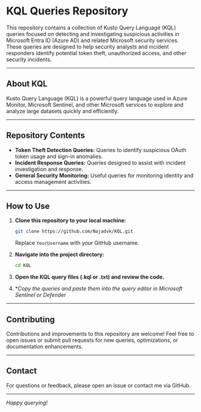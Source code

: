 # KQL Queries Repository

This repository contains a collection of Kusto Query Language (KQL) queries focused on detecting and investigating suspicious activities in Microsoft Entra ID (Azure AD) and related Microsoft security services. These queries are designed to help security analysts and incident responders identify potential token theft, unauthorized access, and other security incidents.

---

## About KQL

Kusto Query Language (KQL) is a powerful query language used in Azure Monitor, Microsoft Sentinel, and other Microsoft services to explore and analyze large datasets quickly and efficiently.

---

## Repository Contents

- **Token Theft Detection Queries:** Queries to identify suspicious OAuth token usage and sign-in anomalies.
- **Incident Response Queries:** Queries designed to assist with incident investigation and response.
- **General Security Monitoring:** Useful queries for monitoring identity and access management activities.

---

## How to Use

1. **Clone this repository to your local machine:**

    ```bash
    git clone https://github.com/Najadvk/KQL.git
    ```

    Replace `YourUsername` with your GitHub username.

2. **Navigate into the project directory:**

    ```bash
    cd KQL
    ```

3. **Open the KQL query files (.kql or .txt) and review the code.**

4. **Copy the queries and paste them into the query editor in Microsoft Sentinel or Defender*

---

## Contributing

Contributions and improvements to this repository are welcome! Feel free to open issues or submit pull requests for new queries, optimizations, or documentation enhancements.

---


## Contact

For questions or feedback, please open an issue or contact me via GitHub.

---

*Happy querying!*
